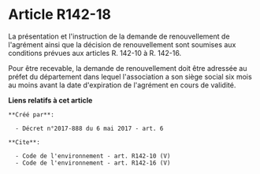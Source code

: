 # Article R142-18

La présentation et l'instruction de la demande de renouvellement de l'agrément ainsi que la décision de renouvellement sont
soumises aux conditions prévues aux articles R. 142-10 à R. 142-16. 

Pour être recevable, la demande de renouvellement doit être adressée au préfet du département dans lequel l'association a son
siège social six mois au moins avant la date d'expiration de l'agrément en cours de validité.

**Liens relatifs à cet article**

	**Créé par**:

	  - Décret n°2017-888 du 6 mai 2017 - art. 6

	**Cite**:

	  - Code de l'environnement - art. R142-10 (V)
	  - Code de l'environnement - art. R142-16 (V)

